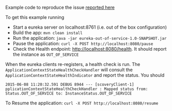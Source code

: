 Example code to reproduce the issue [reported here](https://github.com/spring-cloud/spring-cloud-netflix/issues/377)

To get this example running

- Start a eureka server on localhost:8761 (i.e. out of the box configuration)
- Build the app: `mvn clean install`
- Run the application:  `java -jar eureka-out-of-service-1.0-SNAPSHOT.jar`
- Pause the application: `curl -X POST http://localhost:8080/pause`
- Check the Health endpoint: [http://localhost:8080/health](http://localhost:8080/health).  It should report the instance as `OUT_OF_SERVICE`

When the eureka clients re-registers, a health check is run.  The `ApplicationContextStateHealthCheckHandler` will consult the 
`ApplicationContextStateHealthIndicator` and report the status.  You should  

```
2015-06-08 11:20:32.591 DEBUG 8944 --- [scoveryClient-1] pplicationContextStateHealthCheckHandler : Mapped status from: Status.OUT_OF_SERVICE to: InstanceStatus.OUT_OF_SERVICE
```

To Resume the application: `curl -X POST http://localhost:8080/resume`


